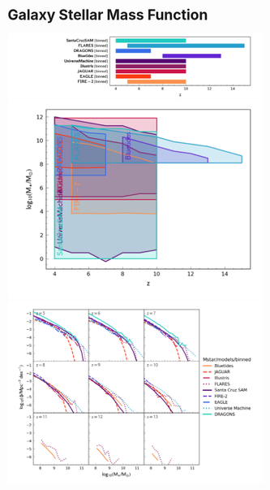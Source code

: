 
# Galaxy Stellar Mass Function

![](../figs/DF/Mstar/z_r.png)
![](../figs/DF/Mstar/z_log10x_r.png)
![](../figs/DF/Mstar/models-binned.png)
<!-- ![](../figs/DF/Mstar/models-schechter.png) -->

